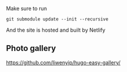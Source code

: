 


Make sure to run
```
git submodule update --init --recursive
```

And the site is hosted and built by Netlify

## Photo gallery

https://github.com/liwenyip/hugo-easy-gallery/



